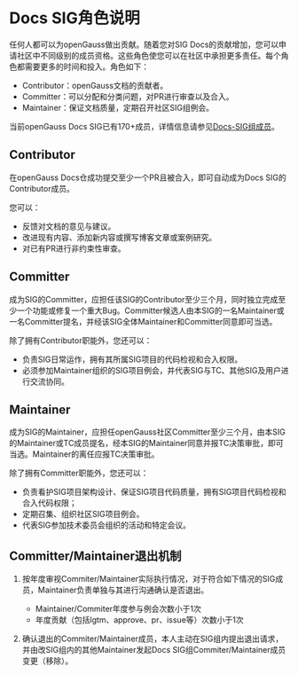 # Docs SIG角色说明<a name="ZH-CN_TOPIC_0000001325756185"></a>

任何人都可以为openGauss做出贡献。随着您对SIG Docs的贡献增加，您可以申请社区中不同级别的成员资格。这些角色使您可以在社区中承担更多责任。每个角色都需要更多的时间和投入。角色如下：

-   Contributor：openGauss文档的贡献者。
-   Committer：可以分配和分类问题，对PR进行审查以及合入。
-   Maintainer：保证文档质量，定期召开社区SIG组例会。

当前openGauss Docs SIG已有170+成员，详情信息请参见[Docs-SIG组成员](Docs-SIG组成员.md)。

## Contributor<a name="section1945312533501"></a>

在openGauss Docs仓成功提交至少一个PR且被合入，即可自动成为Docs SIG的Contributor成员。

您可以：

-   反馈对文档的意见与建议。
-   改进现有内容、添加新内容或撰写博客文章或案例研究。
-   对已有PR进行非约束性审查。

## Committer<a name="section58858448502"></a>

成为SIG的Committer，应担任该SIG的Contributor至少三个月，同时独立完成至少一个功能或修复一个重大Bug。Committer候选人由本SIG的一名Maintainer或一名Committer提名，并经该SIG全体Maintainer和Committer同意即可当选。

除了拥有Contributor职能外，您还可以：

-   负责SIG日常运作，拥有其所属SIG项目的代码检视和合入权限。
-   必须参加Maintainer组织的SIG项目例会，并代表SIG与TC、其他SIG及用户进行交流协同。

## Maintainer<a name="section510718374503"></a>

成为SIG的Maintainer，应担任openGauss社区Committer至少三个月，由本SIG的Maintainer或TC成员提名，经本SIG的Maintainer同意并报TC决策审批，即可当选。Maintainer的离任应报TC决策审批。

除了拥有Committer职能外，您还可以：

-   负责看护SIG项目架构设计、保证SIG项目代码质量，拥有SIG项目代码检视和合入代码权限；
-   定期召集、组织社区SIG项目例会。
-   代表SIG参加技术委员会组织的活动和特定会议。

## Committer/Maintainer退出机制<a name="section91267192710"></a>

1.  按年度审视Commiter/Maintainer实际执行情况，对于符合如下情况的SIG成员，Maintainer负责单独与其进行沟通确认是否退出。
    -   Maintainer/Commiter年度参与例会次数小于1次
    -   年度贡献（包括lgtm、approve、pr、issue等）次数小于1次

2.  确认退出的Commiter/Maintainer成员，本人主动在SIG组内提出退出请求，并由改SIG组内的其他Maintainer发起Docs SIG组Commiter/Maintainer成员变更（移除）。

